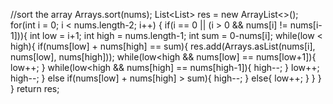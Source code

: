 //sort the array
Arrays.sort(nums);
List<List<Integer>> res = new ArrayList<>();
for(int i = 0; i < nums.length-2; i++)
{
if(i == 0 || (i > 0 && nums[i] != nums[i-1])){
int low = i+1;
int high = nums.length-1;
int sum = 0-nums[i];
while(low < high){
if(nums[low] + nums[high] == sum){
res.add(Arrays.asList(nums[i], nums[low], nums[high]));
while(low<high && nums[low] == nums[low+1]){
low++;
}
while(low<high && nums[high] == nums[high-1]){
high--;
}
low++;
high--;
}
else if(nums[low] + nums[high] > sum){
high--;
}
else{
low++;
}
}
}
}
return res;